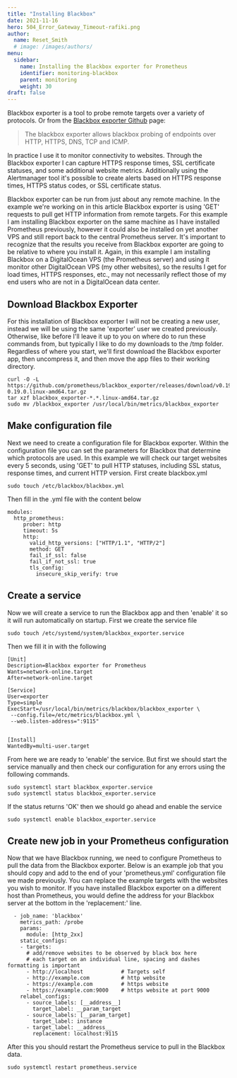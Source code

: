 ```yaml
---
title: "Installing Blackbox"
date: 2021-11-16
hero: 504_Error_Gateway_Timeout-rafiki.png
author:
  name: Reset_Smith
  # image: /images/authors/
menu:
  sidebar:
    name: Installing the Blackbox exporter for Prometheus
    identifier: monitoring-blackbox
    parent: monitoring
    weight: 30
draft: false
---
```


Blackbox exporter is a tool to probe remote targets over a variety of protocols. Or from the [Blackbox exporter Github](https://github.com/prometheus/blackbox_exporter) page:

> The blackbox exporter allows blackbox probing of endpoints over HTTP, HTTPS, DNS, TCP and ICMP.

In practice I use it to monitor connectivity to websites. Through the Blackbox exporter I can capture HTTPS response times, SSL certificate statuses, and some additional website metrics. Additionally using the Alertmanager tool it's possible to create alerts based on HTTPS response times, HTTPS status codes, or SSL certificate status.

Blackbox exporter can be run from just about any remote machine. In the example we're working on in this article Blackbox exporter is using 'GET' requests to pull get HTTP information from remote targets. For this example I am installing Blackbox exporter on the same machine as I have installed Prometheus previously, however it could also be installed on yet another VPS and still report back to the central Prometheus server. It's important to recognize that the results you receive from Blackbox exporter are going to be relative to where you install it. Again, in this example I am installing Blackbox on a DigitalOcean VPS (the Prometheus server) and using it monitor other DigitalOcean VPS (my other websites), so the results I get for load times, HTTPS responses, etc., may not necessarily reflect those of my end users who are not in a DigitalOcean data center.

## Download Blackbox Exporter

For this installation of Blackbox exporter I will not be creating a new user, instead we will be using the same 'exporter' user we created previously. Otherwise, like before I'll leave it up to you on where do to run these commands from, but typically I like to do my downloads to the /tmp folder. Regardless of where you start, we'll first download the Blackbox exporter app, then uncompress it, and then move the app files to their working directory.

```
curl -O -L https://github.com/prometheus/blackbox_exporter/releases/download/v0.19.0/blackbox_exporter-0.19.0.linux-amd64.tar.gz
tar xzf blackbox_exporter-*.*.linux-amd64.tar.gz
sudo mv /blackbox_exporter /usr/local/bin/metrics/blackbox_exporter
```

## Make configuration file

Next we need to create a configuration file for Blackbox exporter. Within the configuration file you can set the parameters for Blackbox that determine which protocols are used. In this example we will check our target websites every 5 seconds, using 'GET' to pull HTTP statuses, including SSL status, response times, and current HTTP version. First create blackbox.yml
```
sudo touch /etc/blackbox/blackbox.yml
```
Then fill in the .yml file with the content below
```
modules:
  http_prometheus:
     prober: http
     timeout: 5s
     http:
       valid_http_versions: ["HTTP/1.1", "HTTP/2"]
       method: GET
       fail_if_ssl: false
       fail_if_not_ssl: true
       tls_config:
         insecure_skip_verify: true
```

## Create a service

Now we will create a service to run the Blackbox app and then 'enable' it so it will run automatically on startup. First we create the service file

```
sudo touch /etc/systemd/system/blackbox_exporter.service
```

Then we fill it in with the following
```
[Unit]
Description=Blackbox exporter for Prometheus
Wants=network-online.target
After=network-online.target

[Service]
User=exporter
Type=simple
ExecStart=/usr/local/bin/metrics/blackbox/blackbox_exporter \
 --config.file=/etc/metrics/blackbox.yml \
 --web.listen-address=":9115"


[Install]
WantedBy=multi-user.target
```

From here we are ready to 'enable' the service. But first we should start the service manually and then check our configuration for any errors using the following commands.
```
sudo systemctl start blackbox_exporter.service
sudo systemctl status blackbox_exporter.service
```

If the status returns 'OK' then we should go ahead and enable the service
```
sudo systemctl enable blackbox_exporter.service
```

## Create new job in your Prometheus configuration

Now that we have Blackbox running, we need to configure Prometheus to pull the data from the Blackbox exporter. Below is an example job that you should copy and add to the end of your 'prometheus.yml' configuration file we made previously. You can replace the example targets with the websites you wish to monitor. If you have installed Blackbox exporter on a different host than Prometheus, you would define the address for your Blackbox server at the bottom in the 'replacement:' line.
```
  - job_name: 'blackbox'
    metrics_path: /probe
    params:
      module: [http_2xx]
    static_configs:
    - targets:
      # add/remove websites to be observed by black box here
      # each target on an individual line, spacing and dashes formatting is important
      - http://localhost            # Targets self
      - http://example.com          # http website
      - https://example.com         # https website
      - https://example.com:9000    # https website at port 9000
    relabel_configs:
      - source_labels: [__address__]
        target_label: __param_target
      - source_labels: [__param_target]
        target_label: instance
      - target_label: __address__
        replacement: localhost:9115
```

After this you should restart the Prometheus service to pull in the Blackbox data.
```
sudo systemctl restart prometheus.service
```
